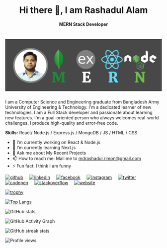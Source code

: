 <h1 align="center">Hi there 👋, I am Rashadul Alam</h1>
<h4 align="center">MERN Stack Developer<h4>

# ![I am a MERN Stack Developer](https://github.com/mdrashadul-rimon/mdrashadul-rimon/blob/main/Rashadul%20Alam%20Github%20Banner.png?raw=true)


I am a Computer Science and Engineering graduate from Bangladesh Army University of Engineering & Technology. I'm a dedicated learner of new technologies. I am a Full Stack developer and passionate about learning new features. I'm a goal-oriented person who always welcomes real-world challenges. I produce high-quality and error-free code.

**Skills:** React/ Node.js / Express.js / MongoDB / JS / HTML / CSS

- 🔭 I’m currently working on React & Node.js 
- 🌱 I’m currently learning Next.js 
- 💬 Ask me about My Recent Projects 
- 📫 How to reach me: Mail me to mdrashadul.rimon@gmail.com 
- ⚡ Fun fact: I think I am funny 


[<img src='https://cdn.jsdelivr.net/npm/simple-icons@3.0.1/icons/github.svg' alt='github' height='40'>](https://github.com/mdrashadul-rimon) &nbsp;&nbsp;&nbsp; 
[<img src='https://cdn.jsdelivr.net/npm/simple-icons@3.0.1/icons/linkedin.svg' alt='linkedin' height='40'>](https://www.linkedin.com/in/md-rashadulalam/)  &nbsp;&nbsp;&nbsp;
[<img src='https://cdn.jsdelivr.net/npm/simple-icons@3.0.1/icons/facebook.svg' alt='facebook' height='40'>](https://www.facebook.com/md.ra.rimon)  &nbsp;&nbsp;&nbsp;
[<img src='https://cdn.jsdelivr.net/npm/simple-icons@3.0.1/icons/instagram.svg' alt='instagram' height='40'>](https://www.instagram.com/rashadul_rimon/) &nbsp;&nbsp;&nbsp;
[<img src='https://cdn.jsdelivr.net/npm/simple-icons@3.0.1/icons/twitter.svg' alt='twitter' height='40'>](https://twitter.com/RashadulAlamR)  &nbsp;&nbsp;&nbsp;
[<img src='https://cdn.jsdelivr.net/npm/simple-icons@3.0.1/icons/codepen.svg' alt='codepen' height='40'>](https://codepen.io/mdrashadul-rimon)  &nbsp;&nbsp;&nbsp;
[<img src='https://cdn.jsdelivr.net/npm/simple-icons@3.0.1/icons/stackoverflow.svg' alt='stackoverflow' height='40'>](https://stackoverflow.com/users/md-rashadul-alam) &nbsp;&nbsp;&nbsp;
[<img src='https://cdn.jsdelivr.net/npm/simple-icons@3.0.1/icons/icloud.svg' alt='website' height='40'>](https://portfolio-rimon.web.app/)  


[![trophy](https://github-profile-trophy.vercel.app/?username=mdrashadul-rimon)](https://github.com/ryo-ma/github-profile-trophy)

[![Top Langs](https://github-readme-stats.vercel.app/api/top-langs/?username=mdrashadul-rimon)](https://github.com/anuraghazra/github-readme-stats)

![GitHub stats](https://github-readme-stats.vercel.app/api?username=mdrashadul-rimon&show_icons=true&count_private=true)  

![GitHub Activity Graph](https://activity-graph.herokuapp.com/graph?username=mdrashadul-rimon)  

![GitHub streak stats](https://github-readme-streak-stats.herokuapp.com/?user=mdrashadul-rimon)  

![Profile views](https://gpvc.arturio.dev/mdrashadul-rimon)  
